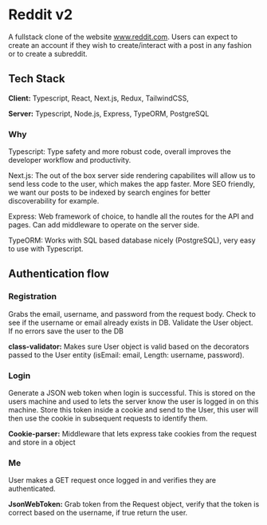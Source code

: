 
# Reddit v2
A fullstack clone of the website www.reddit.com. Users can expect to create an account if they wish to create/interact with a post in any fashion or to create a subreddit.


## Tech Stack

**Client:** Typescript, React, Next.js, Redux, TailwindCSS,

**Server:** Typescript, Node.js, Express, TypeORM, PostgreSQL

### Why 
Typescript: Type safety and more robust code, overall improves the developer workflow and productivity.

Next.js: The out of the box server side rendering capabilites will allow us to send less code to the user, which makes the app faster. More SEO friendly, we want our posts to be indexed by search engines for better discoverability for example.

Express: Web framework of choice, to handle all the routes for the API and pages. Can add middleware to operate on the server side.

TypeORM: Works with SQL based database nicely (PostgreSQL), very easy to use with Typescript.
## Authentication flow
### Registration
Grabs the email, username, and password from the request body. Check to see if the username or email already exists in DB. Validate the User object. If no errors save the user to the DB 

**class-validator:** Makes sure User object is valid based on the decorators passed to the User entity (isEmail: email, Length: username, password).

### Login
Generate a JSON web token when login is successful. This is stored on the users machine and used to lets the server know the user is logged in on this machine. Store this token inside a cookie and send to the User, this user will then use the cookie in subsequent requests to identify them.

**Cookie-parser:** Middleware that lets express take cookies from the request and store in a object

### Me
User makes a GET request once logged in and verifies they are authenticated.

**JsonWebToken:** Grab token from the Request object, verify that the token is correct based on the username, if true return the user.